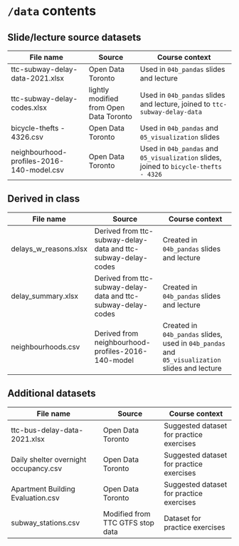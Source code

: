 # `/data` contents

## Slide/lecture source datasets
| File name | Source | Course context |
| --- | --- | --- |
| ttc-subway-delay-data-2021.xlsx| Open Data Toronto | Used in `04b_pandas` slides and lecture |
| ttc-subway-delay-codes.xlsx | lightly modified from Open Data Toronto | Used in `04b_pandas` slides and lecture, joined to `ttc-subway-delay-data` |
| bicycle-thefts - 4326.csv | Open Data Toronto | Used in `04b_pandas` and `05_visualization` slides |
| neighbourhood-profiles-2016-140-model.csv | Open Data Toronto | Used in `04b_pandas` and `05_visualization` slides, joined to `bicycle-thefts - 4326` |


## Derived in class
| File name | Source | Course context |
| --- | --- | --- |
| delays_w_reasons.xlsx | Derived from ttc-subway-delay-data and ttc-subway-delay-codes | Created in `04b_pandas` slides and lecture |
| delay_summary.xlsx | Derived from ttc-subway-delay-data and ttc-subway-delay-codes | Created in `04b_pandas` slides and lecture |
| neighbourhoods.csv | Derived from neighbourhood-profiles-2016-140-model | Created in `04b_pandas` slides, used in `04b_pandas` and `05_visualization` slides and lecture |

## Additional datasets

| File name | Source | Course context |
| --- | --- | --- |
| ttc-bus-delay-data-2021.xlsx | Open Data Toronto | Suggested dataset for practice exercises |
| Daily shelter overnight occupancy.csv | Open Data Toronto | Suggested dataset for practice exercises |
| Apartment Building Evaluation.csv | Open Data Toronto | Suggested dataset for practice exercises |
| subway_stations.csv | Modified from TTC GTFS stop data | Dataset for practice exercises |